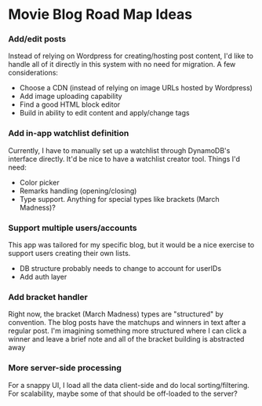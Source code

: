 # Movie Blog Road Map Ideas

### Add/edit posts

Instead of relying on Wordpress for creating/hosting post content, I'd like to handle all of it directly in this system with no need for migration. A few considerations:

- Choose a CDN (instead of relying on image URLs hosted by Wordpress)
- Add image uploading capability
- Find a good HTML block editor
- Build in ability to edit content and apply/change tags

### Add in-app watchlist definition

Currently, I have to manually set up a watchlist through DynamoDB's interface directly. It'd be nice to have a watchlist creator tool. Things I'd need:

- Color picker
- Remarks handling (opening/closing)
- Type support. Anything for special types like brackets (March Madness)?

### Support multiple users/accounts

This app was tailored for my specific blog, but it would be a nice exercise to support users creating their own lists.

- DB structure probably needs to change to account for userIDs
- Add auth layer

### Add bracket handler

Right now, the bracket (March Madness) types are "structured" by convention. The blog posts have the matchups and winners in text after a regular post. I'm imagining something more structured where I can click a winner and leave a brief note and all of the bracket building is abstracted away

### More server-side processing

For a snappy UI, I load all the data client-side and do local sorting/filtering. For scalability, maybe some of that should be off-loaded to the server?
